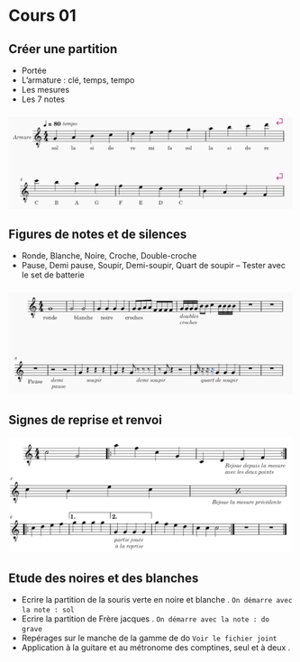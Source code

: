 # Cours 01

## Créer une partition 
- Portée
- L’armature : clé, temps, tempo
- Les mesures
- Les 7 notes
###
![](./data/portee.PNG)

## Figures de notes et de silences  
- Ronde, Blanche, Noire, Croche, Double-croche 
- Pause, Demi pause, Soupir, Demi-soupir, Quart de soupir
– Tester avec le set de batterie
###
![](./data/figures.PNG)

## Signes de reprise et renvoi
![](./data/reprises.PNG)


## Etude des noires et des blanches 

- Ecrire la partition de la souris verte en noire et blanche . `On démarre avec la note : sol`
- Ecrire la partition de Frère jacques . `On démarre avec la note : do grave`
- Repérages sur le manche de la gamme de do `Voir le fichier joint`
- Application à la guitare et au métronome des comptines, seul et à deux . 

